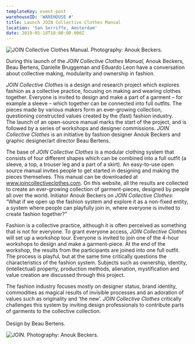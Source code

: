 ```yaml
---
templateKey: event-post
warehouseID: 'WAREHOUSE #'
title: Launch JOIN Collective Clothes Manual
location: 'San Serriffe, Amsterdam'
date: 2019-05-18T18:00:00.000Z
---
```

![JOIN Collective Clothes Manual. Photography: Anouk Beckers. ](/img/10_join-manual_photo_anouk-beckers.jpg "JOIN Collective Clothes Manual. Photography: Anouk Beckers. ")

During this launch of the *JOIN Collective Clothes Manual,* Anouk Beckers, Beau Bertens, Danielle Bruggeman and Eduardo Leon have a conversation about collective making, modularity and ownership in fashion. 

*JOIN Collective Clothes* is a design and research project which explores fashion as a collective practice, focusing on making and wearing clothes together. Everyone is invited to design and make a part of a garment – for example a sleeve – which together can be connected into full outfits. The pieces made by various makers form an ever-growing collection, questioning constructed values created by the (fast) fashion industry. \
The launch of an open-source manual marks the start of the project, and is followed by a series of workshops and designer commissions. *JOIN Collective Clothes* is an initiative by fashion designer Anouk Beckers and graphic designer/art director Beau Bertens.

The base of *JOIN Collective Clothes* is a modular clothing system that consists of four different shapes which can be combined into a full outfit (a sleeve, a top, a trouser leg and a part of a skirt). An easy-to-use open source manual invites people to get started in designing and making the pieces themselves. This manual can be downloaded at www.joincollectiveclothes.com. On this website, all the results are collected to create an ever-growing collection of garment-pieces, designed by people all over the world. Initiator Anouk Beckers on *JOIN Collective Clothes*: “What if we open up the fashion system and explore it as a non-fixed entity, a system where people can playfully join in, where everyone is invited to create fashion together?”

Fashion is a collective practice, although it is often perceived as something that is not for everyone. To grant everyone access, *JOIN Collective Clothes* will set up a workshop tour. Everyone is invited to join one of the 4-hour workshops to design and make a garment-piece. At the end of the workshop, the results from the participants are joined into one full outfit. The process is playful, but at the same time critically questions the characteristics of the fashion system. Subjects such as ownership, identity, (intellectual) property, production methods, alienation, mystification and value creation are discussed through this project.

The fashion industry focuses mostly on designer status, brand identity, commodities as magical results of invisible processes and an adoration of values such as originality and ‘the new’. *JOIN Collective Clothes* critically challenges this system by inviting design professionals to contribute parts of garments to the collective collection. \
\
Design by Beau Bertens.

![JOIN. Photography: Anouk Beckers. ](/img/seok_join_pieces.jpg "JOIN. Photography: Anouk Beckers. ")